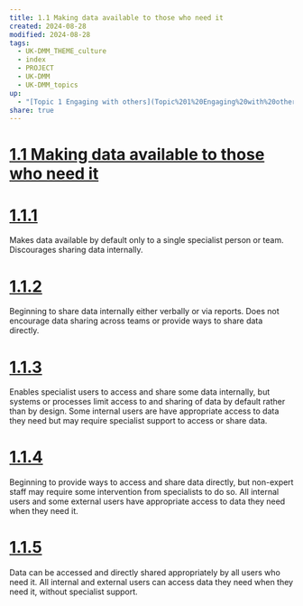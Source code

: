 ```yaml
---
title: 1.1 Making data available to those who need it
created: 2024-08-28
modified: 2024-08-28
tags:
  - UK-DMM_THEME_culture
  - index
  - PROJECT
  - UK-DMM
  - UK-DMM_topics
up:
  - "[Topic 1 Engaging with others](Topic%201%20Engaging%20with%20others.md)"
share: true
---
```

# [1.1 Making data available to those who need it](1.1%20Making%20data%20available%20to%20those%20who%20need%20it.md)
# [1.1.1](1.1.1.md)

Makes data available by default only to a single specialist person or team. Discourages sharing data internally.
# [1.1.2](1.1.2.md)

Beginning to share data internally either verbally or via reports. Does not encourage data sharing across teams or provide ways to share data directly.


# [1.1.3](1.1.3.md)

Enables specialist users to access and share some data internally, but systems or processes limit access to and sharing of data by default rather than by design. Some internal users are have appropriate access to data they need but may require specialist support to access or share data.

# [1.1.4](1.1.4.md)

Beginning to provide ways to access and share data directly, but non-expert staff may require some intervention from specialists to do so. All internal users and some external users have appropriate access to data they need when they need it.

# [1.1.5](1.1.5.md)

Data can be accessed and directly shared appropriately by all users who need it. All internal and external users can access data they need when they need it, without specialist support.

